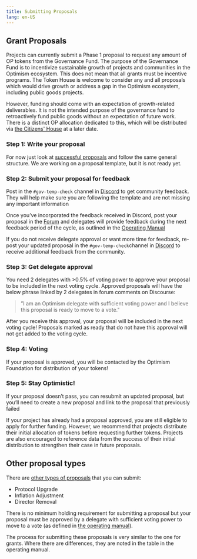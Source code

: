 ```yaml
---
title: Submitting Proposals
lang: en-US
---
```


## Grant Proposals


Projects can currently submit a Phase 1 proposal to request any amount of OP tokens from the Governance Fund. 
The purpose of the Governance Fund is to incentivize sustainable growth of projects and communities in the Optimism ecosystem. 
This does not mean that all grants must be incentive programs. 
The Token House is welcome to consider any and all proposals which would drive growth or address a gap in the Optimism ecosystem, including public goods projects. 

However, funding should come with an expectation of growth-related deliverables. 
It is not the intended purpose of the governance fund to retroactively fund public goods without an expectation of future work.
There is a distinct OP allocation dedicated to this, which will be distributed via [the Citizens' House](citizens-house.md) at a later date.

### Step 1: Write your proposal

For now just look at [successful proposals](https://gov.optimism.io/tags/c/proposals/38/passed) and follow the same general structure. 
We are working on a proposal template, but it is not ready yet.


### Step 2: Submit your proposal for feedback

Post in the `#gov-temp-check` channel in [Discord](https://discord-gateway.optimism.io/) to get community feedback. 
They will help make sure you are following the template and are not missing any important information

Once you’ve incorporated the feedback received in Discord, post your proposal in the [Forum](https://gov.optimism.io/c/proposals/38) and delegates will provide feedback during the next feedback period of the cycle, as outlined in the [Operating Manual](https://github.com/ethereum-optimism/OPerating-manual/blob/main/manual.md#proposal-process--components-of-a-valid-proposal)

If you do not receive delegate approval or want more time for feedback, re-post your updated proposal in the `#gov-temp-check`channel in [Discord](https://discord-gateway.optimism.io/) to receive additional feedback from the community.

### Step 3: Get delegate approval

You need 2 delegates with >0.5% of voting power to approve your proposal to be included in the next voting cycle.
Approved proposals will have the below phrase linked by 2 delegates in forum comments on Discourse:

> ”I am an Optimism delegate with sufficient voting power and I believe this proposal is ready to move to a vote."

After you receive this approval, your proposal will be included in the next voting cycle! Proposals marked as ready that do not have this approval will not get added to the voting cycle.


### Step 4: Voting
    
If your proposal is approved, you will be contacted by the Optimism Foundation for distribution of your tokens!

### Step 5: Stay Optimistic!

If your proposal doesn’t pass, you can resubmit an updated proposal, but you’ll need to create a new proposal and link to the proposal that previously failed

If your project has already had a proposal approved, you are still eligible to apply for further funding. 
However, we recommend that projects distribute their initial allocation of tokens before requesting further tokens. 
Projects are also encouraged to reference data from the success of their initial distribution to strengthen their case in future proposals.


## Other proposal types

There are [other types of proposals](https://github.com/ethereum-optimism/OPerating-manual/blob/main/manual.md#valid-proposal-types) that you can submit:

- Protocol Upgrade
- Inflation Adjustment
- Director Removal

There is no minimum holding requirement for submitting a proposal but your proposal must be approved by a delegate with sufficient voting power to move to a vote (as defined in [the operating manual](https://github.com/ethereum-optimism/OPerating-manual/blob/main/manual.md#valid-proposal-types)).

The process for submitting these proposals is very similar to the one for grants.
Where there are differences, they are noted in the table in the operating manual.